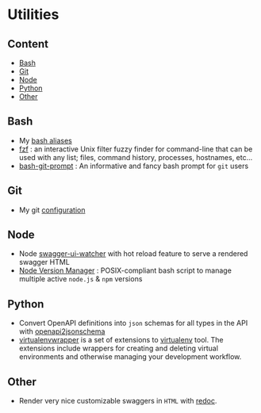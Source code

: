 # Utilities

## Content
* [Bash](#bash)
* [Git](#git)
* [Node](#node)
* [Python](#python)
* [Other](#other)

## Bash
- My [bash aliases](./.bash_aliases)
- [fzf](https://github.com/junegunn/fzf) : an interactive Unix filter fuzzy finder for command-line that can be used with any list; files, command history, processes, hostnames, etc...
- [bash-git-prompt](https://github.com/magicmonty/bash-git-prompt) : An informative and fancy bash prompt for `git` users

## Git
- My git [configuration](./.gitconfig)

## Node
- Node [swagger-ui-watcher](https://github.com/moon0326/swagger-ui-watcher) with hot reload feature to serve a rendered swagger HTML
- [Node Version Manager](https://github.com/nvm-sh/nvm) : POSIX-compliant bash script to manage multiple active `node.js` & `npm` versions

## Python
- Convert OpenAPI definitions into `json` schemas for all types in the API with [openapi2jsonschema](https://github.com/instrumenta/openapi2jsonschema)
- [virtualenvwrapper](https://virtualenvwrapper.readthedocs.io/en/latest/) is a set of extensions to [virtualenv](https://virtualenv.pypa.io/en/latest/) tool. The extensions include wrappers for creating and deleting virtual environments and otherwise managing your development workflow.

## Other
- Render very nice customizable swaggers in `HTML` with [redoc](https://github.com/Redocly/redoc).